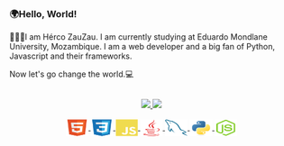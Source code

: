 ### 🌍Hello, World!

👨🏿‍💻I am Hérco ZauZau. I am currently studying at Eduardo Mondlane University, Mozambique. I am a web developer and a big fan of Python, Javascript and their frameworks.

Now let's go change the world.💻

##

<div align="center">
  <a href="https://github.com/Herco21">
  <img height="180em" src="https://github-readme-stats.vercel.app/api?username=HercoZauZau&show_icons=true&theme=github_dark&include_all_commits=true&count_private=true"/>
  <img height="180em" src="https://github-readme-stats.vercel.app/api/top-langs/?username=HercoZauZau&layout=compact&langs_count=7&theme=github_dark&langs_count=8"/>
</div>

<div style="display: inline_block" align="center"><br>
   <img align="center" alt="HTML" height="30" width="40" src="https://raw.githubusercontent.com/devicons/devicon/master/icons/html5/html5-original.svg">
  <img align="center" alt="CSS" height="30" width="40" src="https://raw.githubusercontent.com/devicons/devicon/master/icons/css3/css3-original.svg">
  <img align="center" alt="Js" height="30" width="40" src="https://raw.githubusercontent.com/devicons/devicon/master/icons/javascript/javascript-plain.svg">
  <img align="center" alt="java" height="30" width="40" src="https://raw.githubusercontent.com/devicons/devicon/master/icons/java/java-plain.svg">
  <img align="center" alt="mysql" height="30" width="40" src="https://github.com/devicons/devicon/blob/master/icons/mysql/mysql-plain.svg">
 <img align="center" alt="Python" height="30" width="40" src="https://raw.githubusercontent.com/devicons/devicon/master/icons/python/python-original.svg">
  <img align="center" alt="nodejs" height="30" width="40" src="https://github.com/devicons/devicon/blob/master/icons/nodejs/nodejs-plain.svg">
</div>

##

